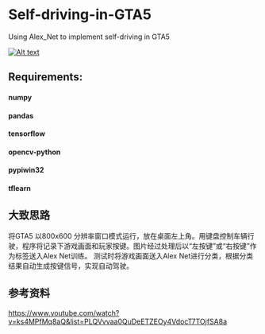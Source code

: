 # Self-driving-in-GTA5
Using Alex_Net to implement self-driving in GTA5


[![Alt text](https://img.youtube.com/vi/kEqNOkhJBT8/0.jpg)](https://www.youtube.com/watch?v=kEqNOkhJBT8)

## Requirements:
#### numpy
#### pandas
#### tensorflow
#### opencv-python
#### pypiwin32
#### tflearn

## 大致思路
将GTA5 以800x600 分辨率窗口模式运行，放在桌面左上角。用键盘控制车辆行驶，程序将记录下游戏画面和玩家按键。图片经过处理后以“左按键”或“右按键”作为标签送入Alex Net训练。
测试时将游戏画面送入Alex Net进行分类，根据分类结果自动生成按键信号，实现自动驾驶。

## 参考资料
https://www.youtube.com/watch?v=ks4MPfMq8aQ&list=PLQVvvaa0QuDeETZEOy4VdocT7TOjfSA8a
